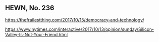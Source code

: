 ## HEWN, No. 236

https://thefrailestthing.com/2017/10/15/democracy-and-technology/

https://www.nytimes.com/interactive/2017/10/13/opinion/sunday/Silicon-Valley-Is-Not-Your-Friend.html
